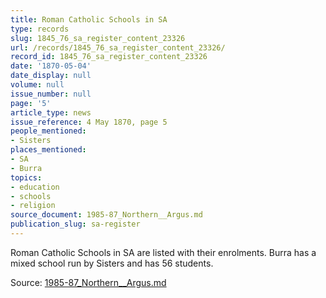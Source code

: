```yaml
---
title: Roman Catholic Schools in SA
type: records
slug: 1845_76_sa_register_content_23326
url: /records/1845_76_sa_register_content_23326/
record_id: 1845_76_sa_register_content_23326
date: '1870-05-04'
date_display: null
volume: null
issue_number: null
page: '5'
article_type: news
issue_reference: 4 May 1870, page 5
people_mentioned:
- Sisters
places_mentioned:
- SA
- Burra
topics:
- education
- schools
- religion
source_document: 1985-87_Northern__Argus.md
publication_slug: sa-register
---
```


Roman Catholic Schools in SA are listed with their enrolments.  Burra has a mixed school run by Sisters and has 56 students.

Source: [1985-87_Northern__Argus.md](/downloads/markdown/1985-87_Northern__Argus.md)
